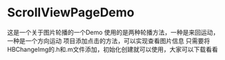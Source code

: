# ScrollViewPageDemo
这是一个关于图片轮播的一个Demo
使用的是两种轮播方法，一种是来回运动，一种是一个方向运动
项目添加点击的方法，可以实现查看图片信息
只需要将HBChangeImg的.h和.m文件添加，初始化创建就可以使用，大家可以下载看看
